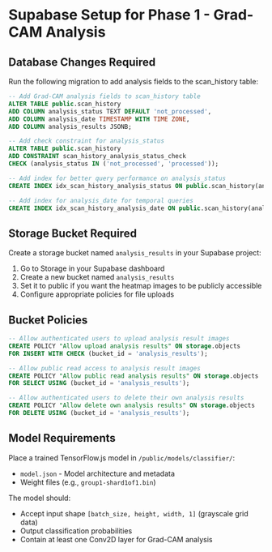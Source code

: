 # Supabase Setup for Phase 1 - Grad-CAM Analysis

## Database Changes Required

Run the following migration to add analysis fields to the scan_history table:

```sql
-- Add Grad-CAM analysis fields to scan_history table
ALTER TABLE public.scan_history 
ADD COLUMN analysis_status TEXT DEFAULT 'not_processed',
ADD COLUMN analysis_date TIMESTAMP WITH TIME ZONE,
ADD COLUMN analysis_results JSONB;

-- Add check constraint for analysis_status
ALTER TABLE public.scan_history 
ADD CONSTRAINT scan_history_analysis_status_check 
CHECK (analysis_status IN ('not_processed', 'processed'));

-- Add index for better query performance on analysis_status
CREATE INDEX idx_scan_history_analysis_status ON public.scan_history(analysis_status);

-- Add index for analysis_date for temporal queries
CREATE INDEX idx_scan_history_analysis_date ON public.scan_history(analysis_date DESC);
```

## Storage Bucket Required

Create a storage bucket named `analysis_results` in your Supabase project:

1. Go to Storage in your Supabase dashboard
2. Create a new bucket named `analysis_results`
3. Set it to public if you want the heatmap images to be publicly accessible
4. Configure appropriate policies for file uploads

## Bucket Policies

```sql
-- Allow authenticated users to upload analysis result images
CREATE POLICY "Allow upload analysis results" ON storage.objects
FOR INSERT WITH CHECK (bucket_id = 'analysis_results');

-- Allow public read access to analysis result images
CREATE POLICY "Allow public read analysis results" ON storage.objects
FOR SELECT USING (bucket_id = 'analysis_results');

-- Allow authenticated users to delete their own analysis results
CREATE POLICY "Allow delete own analysis results" ON storage.objects
FOR DELETE USING (bucket_id = 'analysis_results');
```

## Model Requirements

Place a trained TensorFlow.js model in `/public/models/classifier/`:
- `model.json` - Model architecture and metadata
- Weight files (e.g., `group1-shard1of1.bin`)

The model should:
- Accept input shape `[batch_size, height, width, 1]` (grayscale grid data)
- Output classification probabilities
- Contain at least one Conv2D layer for Grad-CAM analysis
